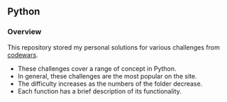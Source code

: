 ## Python

### Overview

This repository stored my personal solutions for various challenges from [codewars](https://www.codewars.com/).

 * These challenges cover a range of concept in Python.
 * In general, these challenges are the most popular on the site.
 * The difficulty increases as the numbers of the folder decrease.
 * Each function has a brief description of its functionality.
